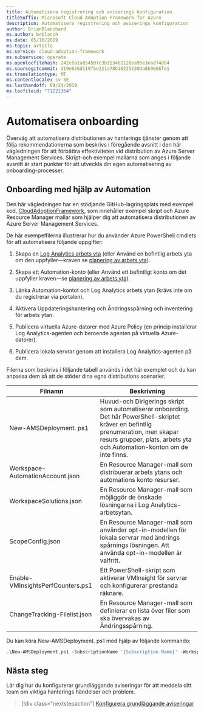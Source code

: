 ```yaml
---
title: Automatisera registrering och aviserings konfiguration
titleSuffix: Microsoft Cloud Adoption Framework for Azure
description: Automatisera registrering och aviserings konfiguration
author: BrianBlanchard
ms.author: brblanch
ms.date: 05/10/2019
ms.topic: article
ms.service: cloud-adoption-framework
ms.subservice: operate
ms.openlocfilehash: 242c8a1a054507c3b1134b1126ea95e3ead74d84
ms.sourcegitcommit: d19e026d119fbe221a78b10225230da8b9666fe1
ms.translationtype: MT
ms.contentlocale: sv-SE
ms.lasthandoff: 09/24/2019
ms.locfileid: "71221364"
---
```

# <a name="automate-onboarding"></a>Automatisera onboarding

Överväg att automatisera distributionen av hanterings tjänster genom att följa rekommendationerna som beskrivs i föregående avsnitt i den här vägledningen för att förbättra effektiviteten vid distribution av Azure Server Management Services. Skript-och exempel mallarna som anges i följande avsnitt är start punkter för att utveckla din egen automatisering av onboarding-processer.

## <a name="onboarding-by-using-automation"></a>Onboarding med hjälp av Automation

Den här vägledningen har en stödjande GitHub-lagringsplats med exempel kod, [CloudAdoptionFramework](https://aka.ms/caf/manage/automation-samples), som innehåller exempel skript och Azure Resource Manager mallar som hjälper dig att automatisera distributionen av Azure Server Management Services.

De här exempelfilerna illustrerar hur du använder Azure PowerShell cmdlets för att automatisera följande uppgifter:

1. Skapa en [Log Analytics arbets yta](https://docs.microsoft.com/azure/azure-monitor/platform/manage-access) (eller Använd en befintlig arbets yta om den uppfyller&mdash;kraven se [planering av arbets yta](./prerequisites.md#log-analytics-workspace-and-automation-account-planning)).

2. Skapa ett Automation-konto (eller Använd ett befintligt konto om det uppfyller kraven&mdash;se [planering av arbets yta](./prerequisites.md#log-analytics-workspace-and-automation-account-planning)).

3. Länka Automation-kontot och Log Analytics arbets ytan (krävs inte om du registrerar via portalen).

4. Aktivera Uppdateringshantering och Ändringsspårning och inventering för arbets ytan.

5. Publicera virtuella Azure-datorer med Azure Policy (en princip installerar Log Analytics-agenten och beroende agenten på virtuella Azure-datorer).

6. Publicera lokala servrar genom att installera Log Analytics-agenten på dem.

Filerna som beskrivs i följande tabell används i det här exemplet och du kan anpassa dem så att de stöder dina egna distributions scenarier.

| Filnamn | Beskrivning |
|-----------|-------------|
| New-AMSDeployment. ps1 | Huvud-och Dirigerings skript som automatiserar onboarding. Det här PowerShell-skriptet kräver en befintlig prenumeration, men skapar resurs grupper, plats, arbets yta och Automation-konton om de inte finns. |
| Workspace-AutomationAccount.json | En Resource Manager-mall som distribuerar arbets ytans och automations konto resurser. |
| WorkspaceSolutions.json | En Resource Manager-mall som möjliggör de önskade lösningarna i Log Analytics-arbetsytan. |
| ScopeConfig.json | En Resource Manager-mall som använder opt-in-modellen för lokala servrar med ändrings spårnings lösningen. Att använda opt-in-modellen är valfritt. |
| Enable-VMInsightsPerfCounters.ps1 | Ett PowerShell-skript som aktiverar VMInsight för servrar och konfigurerar prestanda räknare. |
| ChangeTracking-Filelist.json | En Resource Manager-mall som definierar en lista över filer som ska övervakas av Ändringsspårning. |

Du kan köra New-AMSDeployment. ps1 med hjälp av följande kommando:

```powershell
.\New-AMSDeployment.ps1 -SubscriptionName '{Subscription Name}' -WorkspaceName '{Workspace Name}' -WorkspaceLocation '{Azure Location}' -AutomationAccountName {Account Name} -AutomationAccountLocation {Account Location}
```

## <a name="next-steps"></a>Nästa steg

Lär dig hur du konfigurerar grundläggande aviseringar för att meddela ditt team om viktiga hanterings händelser och problem.

> [!div class="nextstepaction"]
> [Konfigurera grundläggande aviseringar](./setup-alerts.md)
